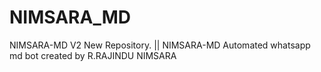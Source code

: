 # NIMSARA_MD
NIMSARA-MD V2 New Repository. || NIMSARA-MD Automated whatsapp md bot created by R.RAJINDU  NIMSARA
